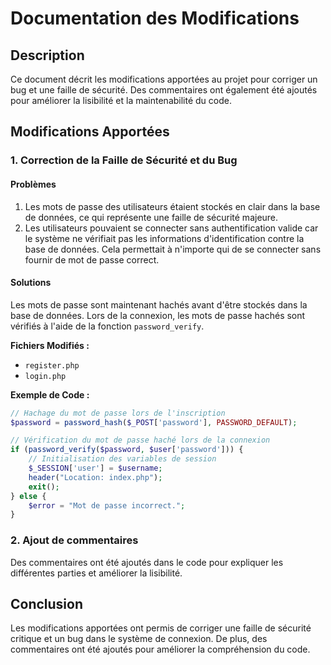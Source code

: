 # Documentation des Modifications

## Description

Ce document décrit les modifications apportées au projet pour corriger un bug et une faille de sécurité. Des commentaires ont également été ajoutés pour améliorer la lisibilité et la maintenabilité du code.

## Modifications Apportées

### 1. Correction de la Faille de Sécurité et du Bug

#### Problèmes

1. Les mots de passe des utilisateurs étaient stockés en clair dans la base de données, ce qui représente une faille de sécurité majeure.
2. Les utilisateurs pouvaient se connecter sans authentification valide car le système ne vérifiait pas les informations d'identification contre la base de données. Cela permettait à n'importe qui de se connecter sans fournir de mot de passe correct.

#### Solutions

Les mots de passe sont maintenant hachés avant d'être stockés dans la base de données. Lors de la connexion, les mots de passe hachés sont vérifiés à l'aide de la fonction `password_verify`.



**Fichiers Modifiés :**

- `register.php`
- `login.php`

**Exemple de Code :**

```php
// Hachage du mot de passe lors de l'inscription
$password = password_hash($_POST['password'], PASSWORD_DEFAULT);

// Vérification du mot de passe haché lors de la connexion
if (password_verify($password, $user['password'])) {
    // Initialisation des variables de session
    $_SESSION['user'] = $username;
    header("Location: index.php");
    exit();
} else {
    $error = "Mot de passe incorrect.";
}
```
### 2. Ajout de commentaires
Des commentaires ont été ajoutés dans le code pour expliquer les différentes parties et améliorer la lisibilité.
## Conclusion

Les modifications apportées ont permis de corriger une faille de sécurité critique et un bug dans le système de connexion. De plus, des commentaires ont été ajoutés pour améliorer la compréhension du code.
